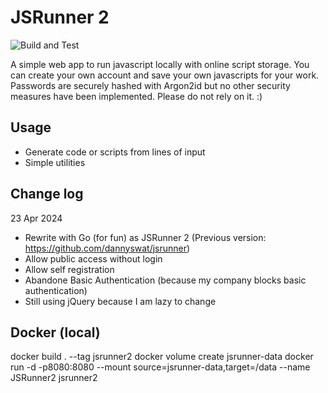 # JSRunner 2

![Build and Test](https://github.com/dannyswat/jsrunner2/actions/workflows/go.yml/badge.svg)

A simple web app to run javascript locally with online script storage. You can create your own account and save your own javascripts for your work. Passwords are securely hashed with Argon2id but no other security measures have been implemented. Please do not rely on it. :)

## Usage

- Generate code or scripts from lines of input
- Simple utilities

## Change log

23 Apr 2024 
- Rewrite with Go (for fun) as JSRunner 2 (Previous version: https://github.com/dannyswat/jsrunner)
- Allow public access without login
- Allow self registration
- Abandone Basic Authentication (because my company blocks basic authentication)
- Still using jQuery because I am lazy to change

## Docker (local)
docker build . --tag jsrunner2
docker volume create jsrunner-data
docker run -d -p8080:8080 --mount source=jsrunner-data,target=/data --name JSRunner2 jsrunner2